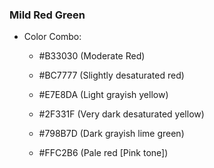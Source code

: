 ### Mild Red Green

* Color Combo:
    - \#B33030 (Moderate Red)
    - \#BC7777 (Slightly desaturated red)
    - \#E7E8DA (Light grayish yellow)

    - \#2F331F (Very dark desaturated yellow)
    - \#798B7D (Dark grayish lime green)
    - \#FFC2B6 (Pale red [Pink tone])
